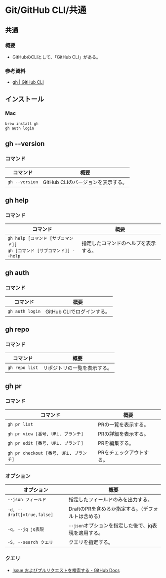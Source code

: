 # Git/GitHub CLI/共通

## 共通

### 概要

- GitHubのCLIとして、「GitHub CLI」がある。

### 参考資料

- [gh | GitHub CLI](https://cli.github.com/manual/gh)

## インストール

### Mac

```bash
brew install gh
gh auth login
```

## gh --version

### コマンド

| コマンド                                                     | 概要                                 |
| ------------------------------------------------------------ | ------------------------------------ |
| `gh --version`                                               | GitHub CLIのバージョンを表示する。   |

## gh help

### コマンド

| コマンド                                                     | 概要                                 |
| ------------------------------------------------------------ | ------------------------------------ |
| `gh help [コマンド [サブコマンド]]`<br />`gh [コマンド [サブコマンド]] --help` | 指定したコマンドのヘルプを表示する。 |

## gh auth

### コマンド

| コマンド        | 概要                       |
| --------------- | -------------------------- |
| `gh auth login` | GitHub CLIでログインする。 |

## gh repo

### コマンド

| コマンド       | 概要                         |
| -------------- | ---------------------------- |
| `gh repo list` | リポジトリの一覧を表示する。 |

## gh pr

### コマンド

| コマンド                               | 概要                     |
| -------------------------------------- | ------------------------ |
| `gh pr list`                           | PRの一覧を表示する。     |
| `gh pr view [番号, URL, ブランチ]`     | PRの詳細を表示する。     |
| `gh pr edit [番号, URL, ブランチ]`     | PRを編集する。           |
| `gh pr checkout [番号, URL, ブランチ]` | PRをチェックアウトする。 |

### オプション

| オプション                 | 概要                                                 |
| -------------------------- | ---------------------------------------------------- |
| `--json フィールド`        | 指定したフィールドのみを出力する。                   |
| `-d, --draft[=true,false]` | DraftのPRを含めるか指定する。（デフォルトは含める）  |
| `-q, --jq jq表現`          | `--json`オプションを指定した後で、jq表現を適用する。 |
| `-S, --search クエリ`      | クエリを指定する。                                   |

### クエリ

- [Issue およびプルリクエストを検索する - GitHub Docs](https://docs.github.com/ja/search-github/searching-on-github/searching-issues-and-pull-requests)

